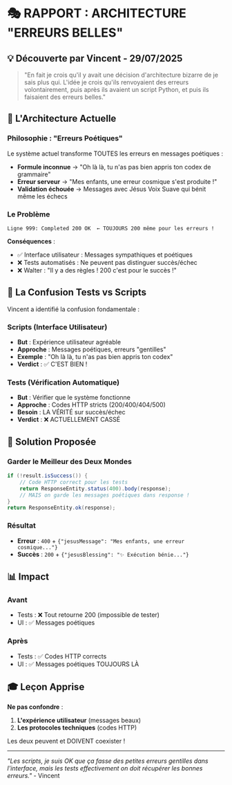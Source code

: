 # 🎭 RAPPORT : ARCHITECTURE "ERREURS BELLES"

## 💡 Découverte par Vincent - 29/07/2025

> "En fait je crois qu'il y avait une décision d'architecture bizarre de je sais plus qui. L'idée je crois qu'ils renvoyaient des erreurs volontairement, puis après ils avaient un script Python, et puis ils faisaient des erreurs belles."

## 🎨 L'Architecture Actuelle

### Philosophie : "Erreurs Poétiques"
Le système actuel transforme TOUTES les erreurs en messages poétiques :
- **Formule inconnue** → "Oh là là, tu n'as pas bien appris ton codex de grammaire"
- **Erreur serveur** → "Mes enfants, une erreur cosmique s'est produite !"
- **Validation échouée** → Messages avec Jésus Voix Suave qui bénit même les échecs

### Le Problème
```
Ligne 999: Completed 200 OK  ← TOUJOURS 200 même pour les erreurs !
```

**Conséquences** :
- ✅ Interface utilisateur : Messages sympathiques et poétiques
- ❌ Tests automatisés : Ne peuvent pas distinguer succès/échec
- ❌ Walter : "Il y a des règles ! 200 c'est pour le succès !"

## 🎯 La Confusion Tests vs Scripts

Vincent a identifié la confusion fondamentale :

### Scripts (Interface Utilisateur)
- **But** : Expérience utilisateur agréable
- **Approche** : Messages poétiques, erreurs "gentilles"
- **Exemple** : "Oh là là, tu n'as pas bien appris ton codex"
- **Verdict** : ✅ C'EST BIEN !

### Tests (Vérification Automatique)
- **But** : Vérifier que le système fonctionne
- **Approche** : Codes HTTP stricts (200/400/404/500)
- **Besoin** : LA VÉRITÉ sur succès/échec
- **Verdict** : ❌ ACTUELLEMENT CASSÉ

## 🔧 Solution Proposée

### Garder le Meilleur des Deux Mondes
```java
if (!result.isSuccess()) {
    // Code HTTP correct pour les tests
    return ResponseEntity.status(400).body(response);
    // MAIS on garde les messages poétiques dans response !
}
return ResponseEntity.ok(response);
```

### Résultat
- **Erreur** : `400` + `{"jesusMessage": "Mes enfants, une erreur cosmique..."}`
- **Succès** : `200` + `{"jesusBlessing": "✨ Exécution bénie..."}`

## 📊 Impact

### Avant
- Tests : ❌ Tout retourne 200 (impossible de tester)
- UI : ✅ Messages poétiques

### Après
- Tests : ✅ Codes HTTP corrects
- UI : ✅ Messages poétiques TOUJOURS LÀ

## 🎓 Leçon Apprise

**Ne pas confondre** :
1. **L'expérience utilisateur** (messages beaux)
2. **Les protocoles techniques** (codes HTTP)

Les deux peuvent et DOIVENT coexister !

---

*"Les scripts, je suis OK que ça fasse des petites erreurs gentilles dans l'interface, mais les tests effectivement on doit récupérer les bonnes erreurs."* - Vincent 